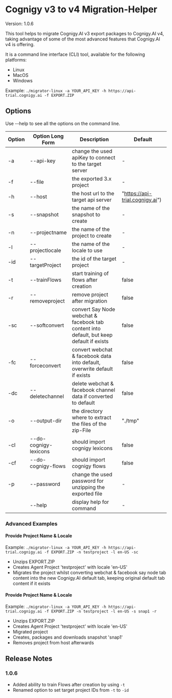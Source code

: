 # Cognigy v3 to v4 Migration-Helper
Version: 1.0.6

This tool helps to migrate Cognigy.AI v3 export packages to Cognigy.AI v4, taking advantage of some of the most advanced features that Cognigy.AI v4 is offering.

It is a command line interface (CLI) tool, available for the following platforms:

- Linux
- MacOS
- Windows

Example: `./migrator-linux -a YOUR_API_KEY -h https://api-trial.cognigy.ai -f EXPORT.ZIP`

## Options

Use --help to see all the options on the command line.

| Option | Option Long Form            | Description                                                                              | Default                         |
| ------ | --------------------------- | ---------------------------------------------------------------------------------------- | ------------------------------- |
| -a     | --api-key <apiKey>          | change the used apiKey to connect to the target server                                   | -                               |
| -f     | --file <file>               | the exported 3.x project                                                                 | -                               |
| -h     | --host <host>               | the host url to the target api server                                                    | "https://api-trial.cognigy.ai") |
| -s     | --snapshot <snapname>       | the name of the snapshot to create                                                       | -                               |
| -n     | --projectname <name>        | the name of the project to create                                                        | -                               |
| -l     | --projectlocale <name>      | the name of the locale to use                                                            | -                               |
| -id    | --targetProject <projectId> | the id of the target project                                                             | -                               |
| -t     | --trainFlows                | start training of flows after creation                                                   | false                           |
| -r     | --removeproject             | remove project after migration                                                           | false                           |
| -sc    | --softconvert               | convert Say Node webchat & facebook tab content into default, but keep default if exists | false                           |
| -fc    | --forceconvert              | convert webchat & facebook data into default, overwrite default if exists                | false                           |
| -dc    | --deletechannel             | delete webchat & facebook channel data if converted to default                           | false                           |
| -o     | --output-dir <outputDir>    | the directory where to extract the files of the zip-File                                 | "./tmp"                         |
| -cl    | --do-cognigy-lexicons       | should import cognigy lexicons                                                           | false                           |
| -cf    | --do-cognigy-flows          | should import cognigy flows                                                              | false                           |
| -p     | --password <password>       | change the used password for unzipping the exported file                                 | -                               |
|        | --help                      | display help for command                                                                 | -                               |

### Advanced Examples

#### Provide Project Name & Locale
Example: `./migrator-linux -a YOUR_API_KEY -h https://api-trial.cognigy.ai -f EXPORT.ZIP -n testproject -l en-US -sc`

- Unzips EXPORT.ZIP
- Creates Agent Project 'testproject' with locale 'en-US'
- Migrates the project whilst converting webchat & facebook say node tab content into the new Cognigy.AI default tab, keeping original default tab content if it exists

#### Provide Project Name & Locale
Example: `./migrator-linux -a YOUR_API_KEY -h https://api-trial.cognigy.ai -f EXPORT.ZIP -n testproject -l en-US -s snap1 -r`

- Unzips EXPORT.ZIP
- Creates Agent Project 'testproject' with locale 'en-US'
- Migrated project
- Creates, packages and downloads snapshot 'snap1'
- Removes project from host afterwards

## Release Notes

### 1.0.6

- Added ability to train Flows after creation by using `-t`
- Renamed option to set target project IDs from `-t` to `-id`